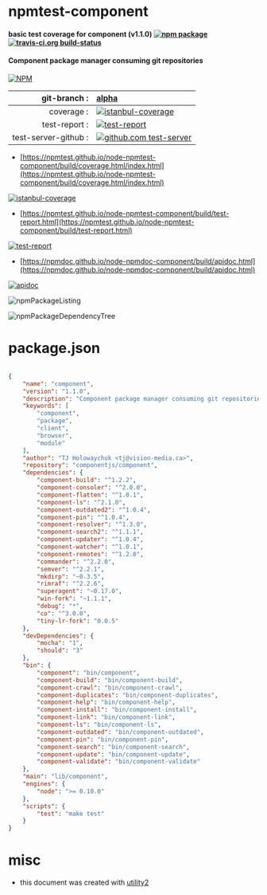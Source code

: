 # npmtest-component

#### basic test coverage for  component (v1.1.0)  [![npm package](https://img.shields.io/npm/v/npmtest-component.svg?style=flat-square)](https://www.npmjs.org/package/npmtest-component) [![travis-ci.org build-status](https://api.travis-ci.org/npmtest/node-npmtest-component.svg)](https://travis-ci.org/npmtest/node-npmtest-component)

#### Component package manager consuming git repositories

[![NPM](https://nodei.co/npm/component.png?downloads=true&downloadRank=true&stars=true)](https://www.npmjs.com/package/component)

| git-branch : | [alpha](https://github.com/npmtest/node-npmtest-component/tree/alpha)|
|--:|:--|
| coverage : | [![istanbul-coverage](https://npmtest.github.io/node-npmtest-component/build/coverage.badge.svg)](https://npmtest.github.io/node-npmtest-component/build/coverage.html/index.html)|
| test-report : | [![test-report](https://npmtest.github.io/node-npmtest-component/build/test-report.badge.svg)](https://npmtest.github.io/node-npmtest-component/build/test-report.html)|
| test-server-github : | [![github.com test-server](https://npmtest.github.io/node-npmtest-component/GitHub-Mark-32px.png)](https://npmtest.github.io/node-npmtest-component/build/app/index.html) | | build-artifacts : | [![build-artifacts](https://npmtest.github.io/node-npmtest-component/glyphicons_144_folder_open.png)](https://github.com/npmtest/node-npmtest-component/tree/gh-pages/build)|

- [https://npmtest.github.io/node-npmtest-component/build/coverage.html/index.html](https://npmtest.github.io/node-npmtest-component/build/coverage.html/index.html)

[![istanbul-coverage](https://npmtest.github.io/node-npmtest-component/build/screenCapture.buildCi.browser.%252Ftmp%252Fbuild%252Fcoverage.lib.html.png)](https://npmtest.github.io/node-npmtest-component/build/coverage.html/index.html)

- [https://npmtest.github.io/node-npmtest-component/build/test-report.html](https://npmtest.github.io/node-npmtest-component/build/test-report.html)

[![test-report](https://npmtest.github.io/node-npmtest-component/build/screenCapture.buildCi.browser.%252Ftmp%252Fbuild%252Ftest-report.html.png)](https://npmtest.github.io/node-npmtest-component/build/test-report.html)

- [https://npmdoc.github.io/node-npmdoc-component/build/apidoc.html](https://npmdoc.github.io/node-npmdoc-component/build/apidoc.html)

[![apidoc](https://npmdoc.github.io/node-npmdoc-component/build/screenCapture.buildCi.browser.%252Ftmp%252Fbuild%252Fapidoc.html.png)](https://npmdoc.github.io/node-npmdoc-component/build/apidoc.html)

![npmPackageListing](https://npmtest.github.io/node-npmtest-component/build/screenCapture.npmPackageListing.svg)

![npmPackageDependencyTree](https://npmtest.github.io/node-npmtest-component/build/screenCapture.npmPackageDependencyTree.svg)



# package.json

```json

{
    "name": "component",
    "version": "1.1.0",
    "description": "Component package manager consuming git repositories",
    "keywords": [
        "component",
        "package",
        "client",
        "browser",
        "module"
    ],
    "author": "TJ Holowaychuk <tj@vision-media.ca>",
    "repository": "componentjs/component",
    "dependencies": {
        "component-build": "^1.2.2",
        "component-consoler": "^2.0.0",
        "component-flatten": "^1.0.1",
        "component-ls": "^2.1.0",
        "component-outdated2": "^1.0.4",
        "component-pin": "^1.0.4",
        "component-resolver": "^1.3.0",
        "component-search2": "^1.1.1",
        "component-updater": "^1.0.4",
        "component-watcher": "^1.0.1",
        "component-remotes": "^1.2.0",
        "commander": "^2.2.0",
        "semver": "^2.2.1",
        "mkdirp": "~0.3.5",
        "rimraf": "^2.2.6",
        "superagent": "~0.17.0",
        "win-fork": "~1.1.1",
        "debug": "*",
        "co": "^3.0.0",
        "tiny-lr-fork": "0.0.5"
    },
    "devDependencies": {
        "mocha": "1",
        "should": "3"
    },
    "bin": {
        "component": "bin/component",
        "component-build": "bin/component-build",
        "component-crawl": "bin/component-crawl",
        "component-duplicates": "bin/component-duplicates",
        "component-help": "bin/component-help",
        "component-install": "bin/component-install",
        "component-link": "bin/component-link",
        "component-ls": "bin/component-ls",
        "component-outdated": "bin/component-outdated",
        "component-pin": "bin/component-pin",
        "component-search": "bin/component-search",
        "component-update": "bin/component-update",
        "component-validate": "bin/component-validate"
    },
    "main": "lib/component",
    "engines": {
        "node": ">= 0.10.0"
    },
    "scripts": {
        "test": "make test"
    }
}
```



# misc
- this document was created with [utility2](https://github.com/kaizhu256/node-utility2)

